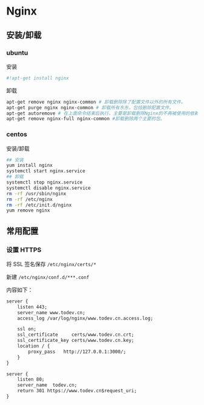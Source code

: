 
# Nginx

## 安装/卸载

### ubuntu

安装

```bash
#!apt-get install nginx
```

卸载

```bash
apt-get remove nginx nginx-common # 卸载删除除了配置文件以外的所有文件。
apt-get purge nginx nginx-common # 卸载所有东东，包括删除配置文件。
apt-get autoremove # 在上面命令结束后执行，主要是卸载删除Nginx的不再被使用的依赖包。
apt-get remove nginx-full nginx-common #卸载删除两个主要的包。
```

### centos

安装/卸载

```bash
## 安装
yum install nginx
systemctl start nginx.service
## 卸载
systemctl stop nginx.service
systemctl disable nginx.service
rm -rf /usr/sbin/nginx
rm -rf /etc/nginx
rm -rf /etc/init.d/nginx
yum remove nginx
```

## 常用配置

### 设置 HTTPS

将 SSL 签名保存 `/etc/nginx/certs/*`

新建 `/etc/nginx/conf.d/***.conf`

内容如下：

```xml
server {
    listen 443;
    server_name www.todev.cn;
    access_log /var/log/nginx/www.todev.cn.access.log;

    ssl on;
    ssl_certificate     certs/www.todev.cn.crt;
    ssl_certificate_key certs/www.todev.cn.key;
    location / {
        proxy_pass   http://127.0.0.1:3000/;
    }
}

server {
    listen 80;
    server_name  todev.cn;
    return 301 https://www.todev.cn$request_uri;
}
```
